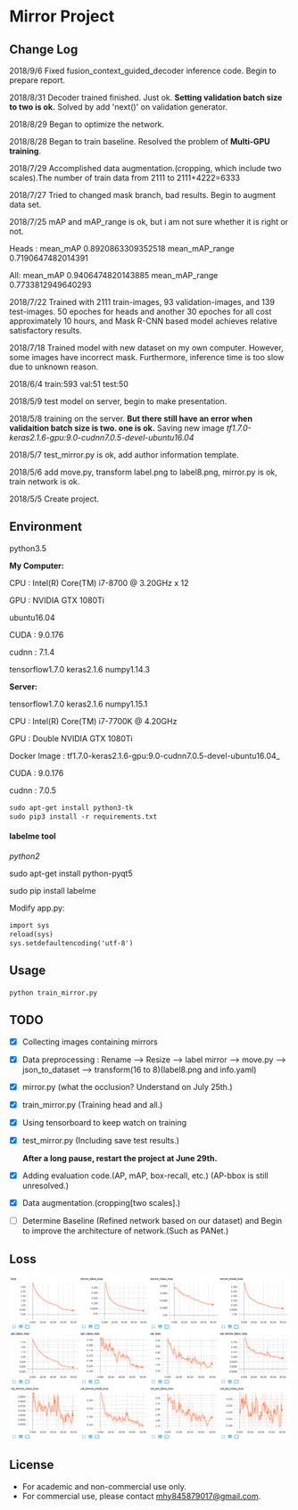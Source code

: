 # Mirror Project

## Change Log
2018/9/6    Fixed fusion_context_guided_decoder inference code. Begin to prepare report.

2018/8/31   Decoder trained finished. Just ok. **Setting validation batch size to two is ok.** Solved by add 'next()' on validation generator.

2018/8/29   Began to optimize the network.

2018/8/28   Began to train baseline. Resolved the problem of **Multi-GPU training**.

2018/7/29   Accomplished data augmentation.(cropping, which include two scales).The number of train data from 2111 to 2111+4222=6333

2018/7/27   Tried to changed mask branch, bad results. Begin to augment data set.

2018/7/25   mAP and mAP_range is ok, but i am not sure whether it is right or not. 

Heads : mean_mAP 0.8920863309352518 mean_mAP_range 0.7190647482014391

All: mean_mAP 0.9406474820143885 mean_mAP_range 0.7733812949640293

2018/7/22   Trained with 2111 train-images, 93 validation-images, and 139 test-images. 50 epoches for heads and another 30 epoches for all cost approximately 10 hours, and Mask R-CNN based model achieves relative satisfactory results.  

2018/7/18   Trained model with new dataset on my own computer. However, some images have incorrect mask. Furthermore, inference time is too slow due to unknown reason.

2018/6/4    train:593  val:51  test:50

2018/5/9    test model on server, begin to make presentation.

2018/5/8    training on the server. **But there still have an error when validaition batch size is two. one is ok.**
            Saving new image _tf1.7.0-keras2.1.6-gpu:9.0-cudnn7.0.5-devel-ubuntu16.04_

2018/5/7    test_mirror.py is ok, add author information template.

2018/5/6    add move.py, transform label.png to label8.png, mirror.py is ok, train network is ok.

2018/5/5    Create project.

## Environment
python3.5    

**My Computer:**

CPU : Intel(R) Core(TM) i7-8700 @ 3.20GHz x 12

GPU : NVIDIA GTX 1080Ti

ubuntu16.04

CUDA : 9.0.176

cudnn : 7.1.4

tensorflow1.7.0    keras2.1.6   numpy1.14.3

**Server:**

tensorflow1.7.0    keras2.1.6   numpy1.15.1

CPU : Intel(R) Core(TM) i7-7700K @ 4.20GHz

GPU : Double NVIDIA GTX 1080Ti

Docker Image : tf1.7.0-keras2.1.6-gpu:9.0-cudnn7.0.5-devel-ubuntu16.04_

CUDA : 9.0.176

cudnn : 7.0.5

```
sudo apt-get install python3-tk
sudo pip3 install -r requirements.txt
```


#### labelme tool
*python2*

sudo apt-get install python-pyqt5  

sudo pip install labelme

Modify app.py:

```
import sys
reload(sys)
sys.setdefaultencoding('utf-8')
```

## Usage
`python train_mirror.py`

## TODO
- [x] Collecting images containing mirrors
- [x] Data preprocessing : Rename --> Resize --> label mirror --> move.py --> json_to_dataset --> transform(16 to 8)(label8.png and info.yaml)
- [x] mirror.py (what the occlusion? Understand on July 25th.)
- [x] train_mirror.py (Training head and all.)
- [x] Using tensorboard to keep watch on training
- [x] test_mirror.py (Including save test results.)
      
     **After a long pause, restart the project at June 29th.**
- [x] Adding evaluation code.(AP, mAP, box-recall, etc.) (AP-bbox is still unresolved.)
- [x] Data augmentation.(cropping[two scales].)
- [ ] Determine Baseline (Refined network based on our dataset) and Begin to improve the architecture of network.(Such as PANet.)

## Loss
![loss](assets/loss.png)

## License
* For academic and non-commercial use only.
* For commercial use, please contact [mhy845879017@gmail.com](https://www.google.com/gmail/).